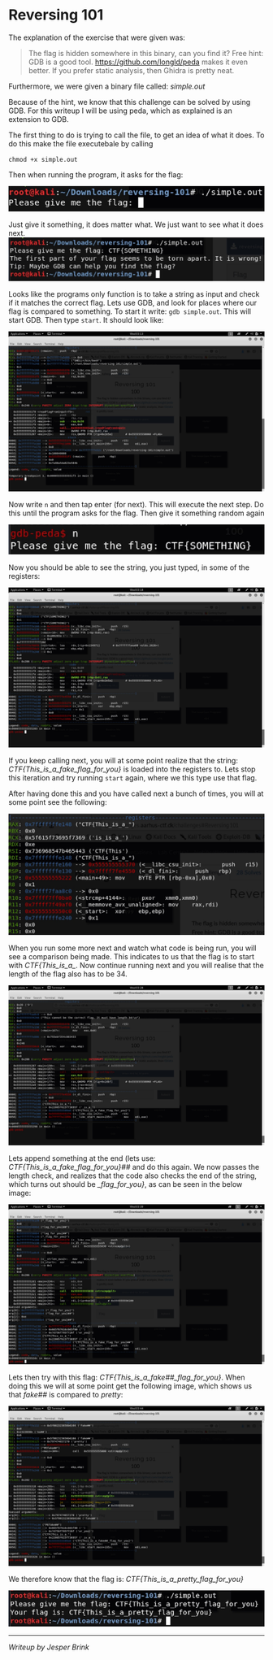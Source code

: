 # Reversing 101

The explanation of the exercise that were given was: 
> The flag is hidden somewhere in this binary, can you find it? Free hint: GDB is a good tool. https://github.com/longld/peda makes it even better. If you prefer static analysis, then Ghidra is pretty neat.

Furthermore, we were given a binary file called: *simple.out*


Because of the hint, we know that this challenge can be solved by using GDB. For this writeup I will be using peda, which as explained is an extension to GDB. 

The first thing to do is trying to call the file, to get an idea of what it does. To do this make the file executebale by calling 
```
chmod +x simple.out
```

Then when running the program, it asks for the flag:

![](images/1.jpg)

Just give it something, it does matter what. We just want to see what it does next.
![](images/2.jpg)
    
Looks like the programs only function is to take a string as input and check if it matches the correct flag. Lets use GDB, and look for places where our flag is compared to something. To start it write: ```gdb simple.out```. This will start GDB. Then type ```start```. It should look like:

![](images/3.jpg)

Now write ```n``` and then tap enter (for next). This will execute the next step. Do this until the program asks for the flag. Then give it something random again

![](images/4.jpg)

Now you should be able to see the string, you just typed, in some of the registers:

![](images/5.jpg)

If you keep calling next, you will at some point realize that the string: *CTF\{This\_is\_a\_fake\_flag\_for\_you\}* is loaded into the registers to. Lets stop this iteration and try running ```start``` again, where we this type use that flag.

After having done this and you have called next a bunch of times, you will at some point see the following:

![](images/6.jpg)

When you run some more next and watch what code is being run, you will see a comparison being made. This indicates to us that the flag is to start with *CTF\{This\_is\_a\_*. Now continue running next and you will realise that the length of the flag also has to be 34.

![](images/7.jpg)

Lets append something at the end (lets use: *CTF\{This\_is\_a\_fake\_flag\_for\_you\}\#\#* and do this again. We now passes the length check, and realizes that the code also checks the end of the string, which turns out should be *\_flag\_for\_you\}*, as can be seen in the below image:

![](images/8.jpg)

Lets then try with this flag: *CTF\{This\_is\_a\_fake\#\#\_flag\_for\_you\}*. When doing this we will at some point get the following image, which shows us that *fake\#\#* is compared to *pretty*:

![](images/9.jpg)

We therefore know that the flag is: *CTF\{This\_is\_a\_pretty\_flag\_for\_you\}*

![](images/10.jpg)

---
*Writeup by Jesper Brink*